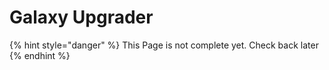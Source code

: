 # Galaxy Upgrader

{% hint style="danger" %}
This Page is not complete yet. Check back later
{% endhint %}

